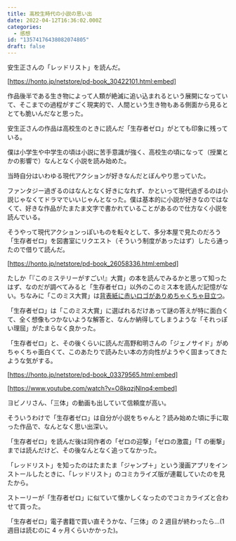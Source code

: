 ```yaml
---
title: 高校生時代の小説の思い出
date: 2022-04-12T16:36:02.000Z
categories:
  - 感想
id: "13574176438082074805"
draft: false
---
```


安生正さんの「レッドリスト」を読んだ。

[https://honto.jp/netstore/pd-book_30422101.html:embed]

作品後半である生き物によって人類が絶滅に追い込まれるという展開になっていて、そこまでの過程がすごく現実的で、人間という生き物もある側面から見るととても脆いんだなと思った。

<!-- more -->

安生正さんの作品は高校生のときに読んだ「生存者ゼロ」がとても印象に残っている。

僕は小学生や中学生の頃は小説に苦手意識が強く、高校生の頃になって（授業とかの影響で）なんとなく小説を読み始めた。

当時自分はいわゆる現代アクションが好きなんだとぼんやり思っていた。

ファンタジー過ぎるのはなんとなく好きになれず、かといって現代過ぎるのは小説じゃなくてドラマでいいじゃんとなった。僕は基本的に小説が好きなのではなくて、好きな作品がたまたま文字で書かれていることがあるので仕方なく小説を読んでいる。

そうやって現代アクションっぽいものを転々として、多分本屋で見たのだろう「生存者ゼロ」を図書室にリクエスト（そういう制度があったはず）したら通ったので借りて読んだ。

[https://honto.jp/netstore/pd-book_26058336.html:embed]

たしか「『このミステリーがすごい!』大賞」の本を読んでみるかと思って知ったはず、なのだが調べてみると「生存者ゼロ」以外のこのミス本を読んだ記憶がない。ちなみに「このミス大賞」は[背表紙に赤いロゴがありめちゃくちゃ目立つ](https://www.google.com/search?q=%E3%81%93%E3%81%AE%E3%83%9F%E3%82%B9%E5%A4%A7%E8%B3%9E+site%3Ajmty.jp&tbm=isch)。

「生存者ゼロ」は「このミス大賞」に選ばれるだけあって謎の答えが特に面白くて、全く想像もつかないような解答と、なんか納得してしまうような「それっぽい理屈」がたまらなく良かった。

「生存者ゼロ」と、その後くらいに読んだ高野和明さんの「ジェノサイド」がめちゃくちゃ面白くて、このあたりで読みたい本の方向性がようやく固まってきたような気がする。

[https://honto.jp/netstore/pd-book_03379565.html:embed]

[https://www.youtube.com/watch?v=O8kqzjNlnq4:embed]

ヨビノリさん、「三体」の動画も出していて信頼度が高い。

そういうわけで「生存者ゼロ」は自分が小説をちゃんと？読み始めた頃に手に取った作品で、なんとなく思い出深い。

「生存者ゼロ」を読んだ後は同作者の「ゼロの迎撃」「ゼロの激震」「T の衝撃」までは読んだけど、その後なんとなく追ってなかった。

「レッドリスト」を知ったのはたまたま「ジャンプ＋」という漫画アプリをインストールしたときに、「レッドリスト」のコミカライズ版が連載していたのを見たから。

ストーリーが「生存者ゼロ」に似ていて懐かしくなったのでコミカライズと合わせて買った。

「生存者ゼロ」電子書籍で買い直そうかな、「三体」の 2 週目が終わったら...(1 週目は読むのに 4 ヶ月くらいかかった)。
